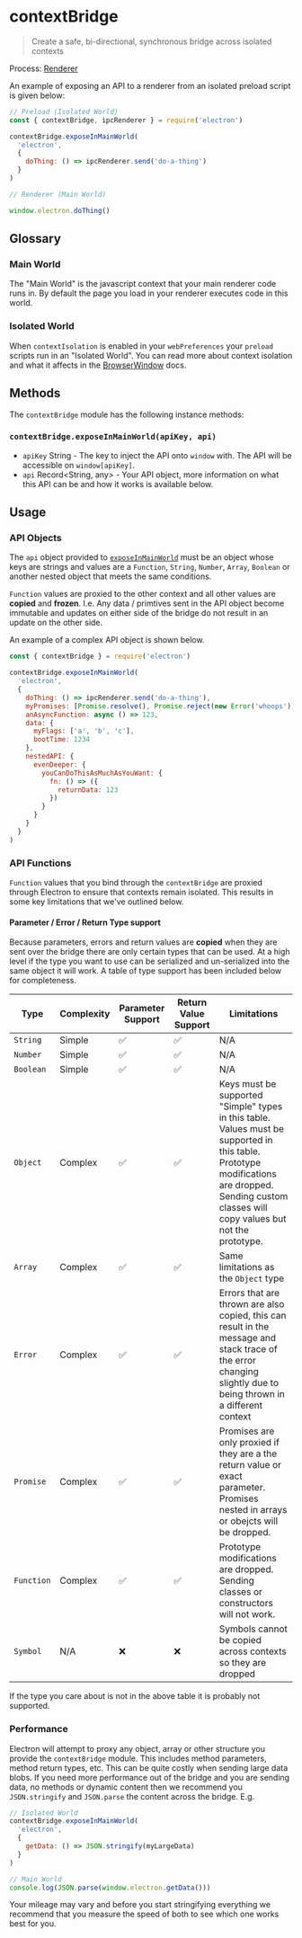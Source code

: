 # contextBridge

> Create a safe, bi-directional, synchronous bridge across isolated contexts

Process: [Renderer](../glossary.md#renderer-process)

An example of exposing an API to a renderer from an isolated preload script is given below:

```javascript
// Preload (Isolated World)
const { contextBridge, ipcRenderer } = require('electron')

contextBridge.exposeInMainWorld(
  'electron',
  {
    doThing: () => ipcRenderer.send('do-a-thing')
  }
)
```

```javascript
// Renderer (Main World)

window.electron.doThing()
```

## Glossary

### Main World

The "Main World" is the javascript context that your main renderer code runs in.  By default the page you load in your renderer
executes code in this world.

### Isolated World

When `contextIsolation` is enabled in your `webPreferences` your `preload` scripts run in an "Isolated World".  You can read more about
context isolation and what it affects in the [BrowserWindow](browser-window.md) docs.

## Methods

The `contextBridge` module has the following instance methods:

### `contextBridge.exposeInMainWorld(apiKey, api)`

* `apiKey` String - The key to inject the API onto `window` with.  The API will be accessible on `window[apiKey]`.
* `api` Record<String, any> - Your API object, more information on what this API can be and how it works is available below.

## Usage

### API Objects

The `api` object provided to [`exposeInMainWorld`](#contextbridgeexposeinmainworldapikey-api) must be an object
whose keys are strings and values are a `Function`, `String`, `Number`, `Array`, `Boolean` or another nested object that meets the same conditions.

`Function` values are proxied to the other context and all other values are **copied** and **frozen**.  I.e. Any data / primtives sent in
the API object become immutable and updates on either side of the bridge do not result in an update on the other side.

An example of a complex API object is shown below.

```javascript
const { contextBridge } = require('electron')

contextBridge.exposeInMainWorld(
  'electron',
  {
    doThing: () => ipcRenderer.send('do-a-thing'),
    myPromises: [Promise.resolve(), Promise.reject(new Error('whoops'))],
    anAsyncFunction: async () => 123,
    data: {
      myFlags: ['a', 'b', 'c'],
      bootTime: 1234
    },
    nestedAPI: {
      evenDeeper: {
        youCanDoThisAsMuchAsYouWant: {
          fn: () => ({
            returnData: 123
          })
        }
      }
    }
  }
)
```

### API Functions

`Function` values that you bind through the `contextBridge` are proxied through Electron to ensure that contexts remain isolated.  This
results in some key limitations that we've outlined below.

#### Parameter / Error / Return Type support

Because parameters, errors and return values are **copied** when they are sent over the bridge there are only certain types that can be used.
At a high level if the type you want to use can be serialized and un-serialized into the same object it will work.  A table of type support
has been included below for completeness.

| Type | Complexity | Parameter Support | Return Value Support | Limitations |
| ---- | ---------- | ----------------- | -------------------- | ----------- |
| `String` | Simple | ✅ | ✅ | N/A |
| `Number` | Simple | ✅ | ✅ | N/A |
| `Boolean` | Simple | ✅ | ✅ | N/A |
| `Object` | Complex | ✅ | ✅ | Keys must be supported "Simple" types in this table.  Values must be supported in this table.  Prototype modifications are dropped.  Sending custom classes will copy values but not the prototype. |
| `Array` | Complex | ✅ | ✅ | Same limitations as the `Object` type |
| `Error` | Complex | ✅ | ✅ | Errors that are thrown are also copied, this can result in the message and stack trace of the error changing slightly due to being thrown in a different context |
| `Promise` | Complex | ✅ | ✅ | Promises are only proxied if they are a the return value or exact parameter.  Promises nested in arrays or obejcts will be dropped. |
| `Function` | Complex | ✅ | ✅ | Prototype modifications are dropped.  Sending classes or constructors will not work. |
| `Symbol` | N/A | ❌ | ❌ | Symbols cannot be copied across contexts so they are dropped |


If the type you care about is not in the above table it is probably not supported.

### Performance

Electron will attempt to proxy any object, array or other structure you provide the `contextBridge` module.  This includes method parameters, method return types, etc.  This can be quite costly when sending large data blobs.  If you need more performance out of the bridge and you are sending data, no methods or dynamic content then we recommend you `JSON.stringify` and `JSON.parse` the content across the bridge.  E.g.

```javascript
// Isolated World
contextBridge.exposeInMainWorld(
  'electron',
  {
    getData: () => JSON.stringify(myLargeData)
  }
)

// Main World
console.log(JSON.parse(window.electron.getData()))
```

Your mileage may vary and before you start stringifying everything we recommend that you measure the speed of both to see which one works best for you.

